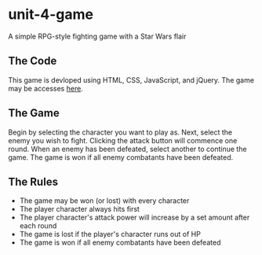 # unit-4-game
A simple RPG-style fighting game with a Star Wars flair

## The Code
This game is devloped using HTML, CSS, JavaScript, and jQuery.
The game may be accesses [here](https://wparks08.github.io/unit-4-game).

## The Game
Begin by selecting the character you want to play as. Next, select the enemy you wish to fight. Clicking the attack button will commence one round. When an enemy has been defeated, select another to continue the game. The game is won if all enemy combatants have been defeated.

## The Rules
* The game may be won (or lost) with every character
* The player character always hits first
* The player character's attack power will increase by a set amount after each round
* The game is lost if the player's character runs out of HP
* The game is won if all enemy combatants have been defeated